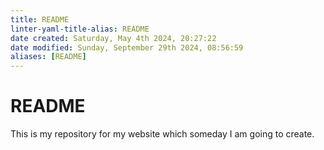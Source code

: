 ```yaml
---
title: README
linter-yaml-title-alias: README
date created: Saturday, May 4th 2024, 20:27:22
date modified: Sunday, September 29th 2024, 08:56:59
aliases: [README]
---
```


# README

This is my repository for my website which someday I am going to create.
